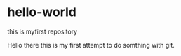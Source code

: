 # hello-world
this is myfirst repository

Hello there this is my first attempt to do somthing with git.

